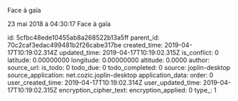 Face à gaïa

23 mai 2018 à 04:30:17
Face à gaïa


id: 5cfbc48ede10455ab8a268522b13a5ff
parent_id: 70c2caf3edac499481b2f26cabe317be
created_time: 2019-04-17T10:19:02.314Z
updated_time: 2019-04-17T10:19:02.315Z
is_conflict: 0
latitude: 0.00000000
longitude: 0.00000000
altitude: 0.0000
author: 
source_url: 
is_todo: 0
todo_due: 0
todo_completed: 0
source: joplin-desktop
source_application: net.cozic.joplin-desktop
application_data: 
order: 0
user_created_time: 2019-04-17T10:19:02.314Z
user_updated_time: 2019-04-17T10:19:02.315Z
encryption_cipher_text: 
encryption_applied: 0
type_: 1